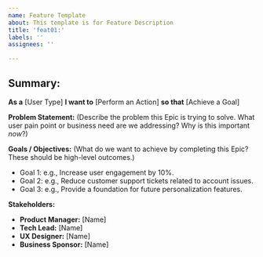 ```yaml
---
name: Feature Template
about: This template is for Feature Description
title: 'feat01:'
labels: ''
assignees: ''

---
```


## Summary:
**As a** [User Type] 
**I want to** [Perform an Action] 
**so that** [Achieve a Goal]

**Problem Statement:**
(Describe the problem this Epic is trying to solve. What user pain point or business need are we addressing? Why is this important *now*?)

**Goals / Objectives:**
(What do we want to achieve by completing this Epic? These should be high-level outcomes.)
- Goal 1: e.g., Increase user engagement by 10%.
- Goal 2: e.g., Reduce customer support tickets related to account issues.
- Goal 3: e.g., Provide a foundation for future personalization features.

**Stakeholders:**
- **Product Manager:** [Name]
- **Tech Lead:** [Name]
- **UX Designer:** [Name]
- **Business Sponsor:** [Name]

